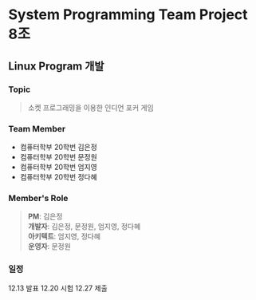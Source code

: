# System Programming Team Project 8조
## Linux Program 개발
### Topic
> 소켓 프로그래밍을 이용한 인디언 포커 게임  
  

### Team Member
* 컴퓨터학부 20학번 김은정
* 컴퓨터학부 20학번 문정원
* 컴퓨터학부 20학번 엄지영
* 컴퓨터학부 20학번 정다혜

### Member's Role
> **PM**: 김은정  
> **개발자**: 김은정, 문정원, 엄지영, 정다혜  
> **아키텍트**: 엄지영, 정다혜  
> **운영자**: 문정원  


### 일정
12.13 발표
12.20 시험
12.27 제출
